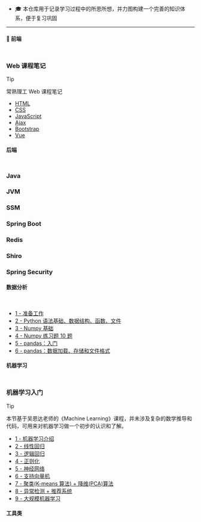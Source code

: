 <style>
    h2
    {
      /* border-bottom:2px  solid   rgb(66, 185, 131); */
      margin-bottom:50px;
      font-size: 1em;
    }
    h2 span{
      display:inline-block;
      background: rgb(102, 126, 233);
      color:#ffffff !important;
      padding:  10px  16px;
      border-radius:5px;
      box-shadow: 2px 2px 5px rgb(216, 216, 216);
    }

</style>

- 🎓 本仓库用于记录学习过程中的所思所想，并力图构建一个完善的知识体系，便于复习巩固

---

## 🎨 前端

### Web 课程笔记

> [!tip]
> 常熟理工 Web 课程笔记

- [HTML](前端/Html/Html概述.md)
- [CSS](前端/CSS/CSS概述.md)
- [JavaScript](前端/JS/JS概述.md)
- [Ajax]()
- [Bootstrap]()
- [Vue]()

## 后端

### Java

### JVM

### SSM

### Spring Boot

### Redis

### Shiro

### Spring Security

## 数据分析

- [1 - 准备工作]()
- [2 - Python 语法基础、数据结构、函数、文件]()
- [3 - Numpy 基础]()
- [4 - Numpy 练习题 10 题]()
- [5 - pandas：入门]()
- [6 - pandas：数据加载、存储和文件格式]()

## 机器学习

### 机器学习入门

> [!tip]
> 本节基于吴恩达老师的《Machine Learning》课程，并未涉及复杂的数学推导和代码，可用来对机器学习做一个初步的认识和了解。

- [1 - 机器学习介绍]()
- [2 - 线性回归]()
- [3 - 逻辑回归]()
- [4 - 正则化]()
- [5 - 神经网络]()
- [6 - 支持向量机]()
- [7 - 聚类(K-means 算法) + 降维(PCA)算法]()
- [8 - 异常检测 + 推荐系统]()
- [9 - 大规模机器学习]()

## 工具类
